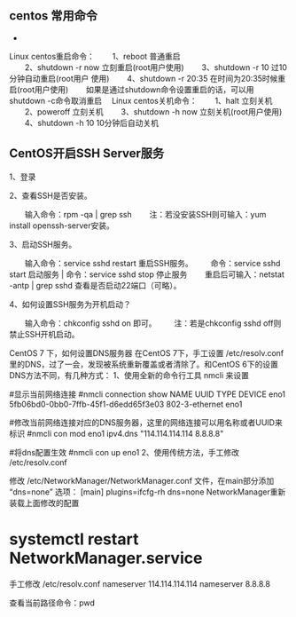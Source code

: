 ## centos 常用命令
* 
Linux centos重启命令： 
　　1、reboot   普通重启    
　　2、shutdown -r now 立刻重启(root用户使用) 
　　3、shutdown -r 10 过10分钟自动重启(root用户 使用) 
　　4、shutdown -r 20:35 在时间为20:35时候重启(root用户使用) 
　　如果是通过shutdown命令设置重启的话，可以用shutdown -c命令取消重启 
　Linux centos关机命令：
　　1、halt 立刻关机
　　2、poweroff 立刻关机
　　3、shutdown -h now 立刻关机(root用户使用)
　　4、shutdown -h 10 10分钟后自动关机


## CentOS开启SSH Server服务

1、登录 

2、查看SSH是否安装。

 　　输入命令：rpm -qa | grep ssh
 　　注：若没安装SSH则可输入：yum install openssh-server安装。

 3、启动SSH服务。

 　　输入命令：service sshd restart  重启SSH服务。
 　　命令：service sshd start 启动服务 |  命令：service sshd stop 停止服务 
 　　重启后可输入：netstat -antp | grep sshd 查看是否启动22端口（可略）。
 
 4、如何设置SSH服务为开机启动？

 　　输入命令：chkconfig sshd on 即可。
 　　注：若是chkconfig sshd off则禁止SSH开机启动。


 CentOS 7 下，如何设置DNS服务器
在CentOS 7下，手工设置 /etc/resolv.conf 里的DNS，过了一会，发现被系统重新覆盖或者清除了。和CentOS 6下的设置DNS方法不同，有几种方式： 1、使用全新的命令行工具 nmcli 来设置

#显示当前网络连接
#nmcli connection show
NAME UUID                                 TYPE           DEVICE
eno1 5fb06bd0-0bb0-7ffb-45f1-d6edd65f3e03 802-3-ethernet eno1

#修改当前网络连接对应的DNS服务器，这里的网络连接可以用名称或者UUID来标识
#nmcli con mod eno1 ipv4.dns "114.114.114.114 8.8.8.8"

#将dns配置生效
#nmcli con up eno1
2、使用传统方法，手工修改 /etc/resolv.conf

修改 /etc/NetworkManager/NetworkManager.conf 文件，在main部分添加 “dns=none” 选项：
[main]
plugins=ifcfg-rh
dns=none
NetworkManager重新装载上面修改的配置
# systemctl restart NetworkManager.service
手工修改 /etc/resolv.conf
nameserver 114.114.114.114
nameserver 8.8.8.8







查看当前路径命令：pwd